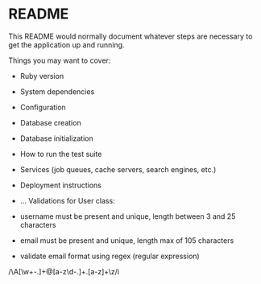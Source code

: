 # README

This README would normally document whatever steps are necessary to get the
application up and running.

Things you may want to cover:

* Ruby version

* System dependencies

* Configuration

* Database creation

* Database initialization

* How to run the test suite

* Services (job queues, cache servers, search engines, etc.)

* Deployment instructions

* ...
Validations for User class:

- username must be present and unique, length between 3 and 25 characters

- email must be present and unique, length max of 105 characters

- validate email format using regex (regular expression)

/\A[\w+\-.]+@[a-z\d\-.]+\.[a-z]+\z/i
